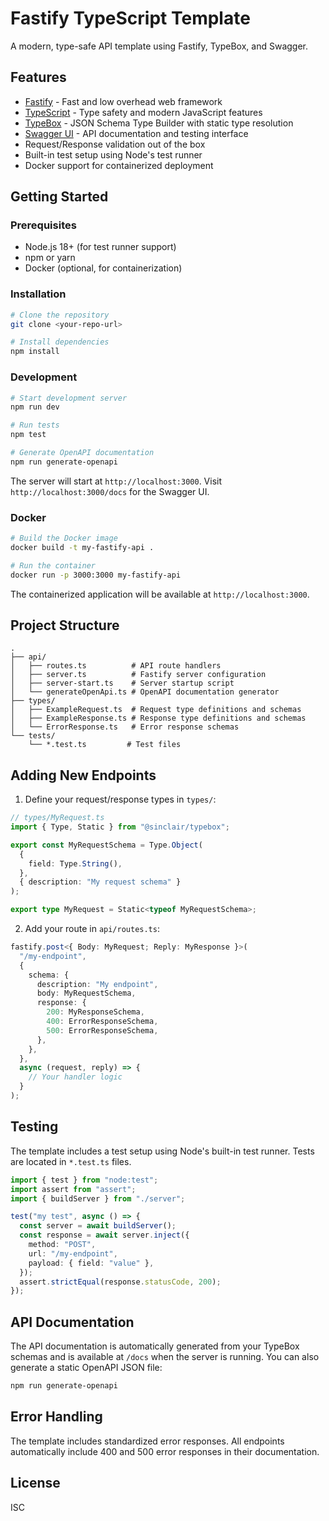 # Fastify TypeScript Template

A modern, type-safe API template using Fastify, TypeBox, and Swagger.

## Features

- [Fastify](https://www.fastify.io/) - Fast and low overhead web framework
- [TypeScript](https://www.typescriptlang.org/) - Type safety and modern JavaScript features
- [TypeBox](https://github.com/sinclairzx81/typebox) - JSON Schema Type Builder with static type resolution
- [Swagger UI](https://swagger.io/tools/swagger-ui/) - API documentation and testing interface
- Request/Response validation out of the box
- Built-in test setup using Node's test runner
- Docker support for containerized deployment

## Getting Started

### Prerequisites

- Node.js 18+ (for test runner support)
- npm or yarn
- Docker (optional, for containerization)

### Installation

```bash
# Clone the repository
git clone <your-repo-url>

# Install dependencies
npm install
```

### Development

```bash
# Start development server
npm run dev

# Run tests
npm test

# Generate OpenAPI documentation
npm run generate-openapi
```

The server will start at `http://localhost:3000`. Visit `http://localhost:3000/docs` for the Swagger UI.

### Docker

```bash
# Build the Docker image
docker build -t my-fastify-api .

# Run the container
docker run -p 3000:3000 my-fastify-api
```

The containerized application will be available at `http://localhost:3000`.

## Project Structure

```
.
├── api/
│   ├── routes.ts          # API route handlers
│   ├── server.ts          # Fastify server configuration
│   ├── server-start.ts    # Server startup script
│   └── generateOpenApi.ts # OpenAPI documentation generator
├── types/
│   ├── ExampleRequest.ts  # Request type definitions and schemas
│   ├── ExampleResponse.ts # Response type definitions and schemas
│   └── ErrorResponse.ts   # Error response schemas
└── tests/
    └── *.test.ts         # Test files
```

## Adding New Endpoints

1. Define your request/response types in `types/`:

```typescript
// types/MyRequest.ts
import { Type, Static } from "@sinclair/typebox";

export const MyRequestSchema = Type.Object(
  {
    field: Type.String(),
  },
  { description: "My request schema" }
);

export type MyRequest = Static<typeof MyRequestSchema>;
```

2. Add your route in `api/routes.ts`:

```typescript
fastify.post<{ Body: MyRequest; Reply: MyResponse }>(
  "/my-endpoint",
  {
    schema: {
      description: "My endpoint",
      body: MyRequestSchema,
      response: {
        200: MyResponseSchema,
        400: ErrorResponseSchema,
        500: ErrorResponseSchema,
      },
    },
  },
  async (request, reply) => {
    // Your handler logic
  }
);
```

## Testing

The template includes a test setup using Node's built-in test runner. Tests are located in `*.test.ts` files.

```typescript
import { test } from "node:test";
import assert from "assert";
import { buildServer } from "./server";

test("my test", async () => {
  const server = await buildServer();
  const response = await server.inject({
    method: "POST",
    url: "/my-endpoint",
    payload: { field: "value" },
  });
  assert.strictEqual(response.statusCode, 200);
});
```

## API Documentation

The API documentation is automatically generated from your TypeBox schemas and is available at `/docs` when the server is running. You can also generate a static OpenAPI JSON file:

```bash
npm run generate-openapi
```

## Error Handling

The template includes standardized error responses. All endpoints automatically include 400 and 500 error responses in their documentation.

## License

ISC